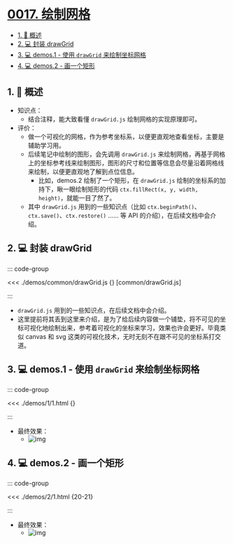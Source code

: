 # [0017. 绘制网格](https://github.com/Tdahuyou/TNotes.canvas/tree/main/notes/0017.%20%E7%BB%98%E5%88%B6%E7%BD%91%E6%A0%BC)

<!-- region:toc -->

- [1. 📝 概述](#1--概述)
- [2. 💻 封装 drawGrid](#2--封装-drawgrid)
- [3. 💻 demos.1 - 使用 `drawGrid` 来绘制坐标网格](#3--demos1---使用-drawgrid-来绘制坐标网格)
- [4. 💻 demos.2 - 画一个矩形](#4--demos2---画一个矩形)

<!-- endregion:toc -->

## 1. 📝 概述

- 知识点：
  - 结合注释，能大致看懂 `drawGrid.js` 绘制网格的实现原理即可。
- 评价：
  - 做一个可视化的网格，作为参考坐标系，以便更直观地查看坐标，主要是辅助学习用。
  - 后续笔记中绘制的图形，会先调用 `drawGrid.js` 来绘制网格，再基于网格上的坐标参考线来绘制图形，图形的尺寸和位置等信息会尽量沿着网格线来绘制，以便更直观地了解到点位信息。
    - 比如，demos.2 绘制了一个矩形，在 `drawGrid.js` 绘制的坐标系的加持下，瞅一眼绘制矩形的代码 `ctx.fillRect(x, y, width, height)`，就能一目了然了。
  - 其中 `drawGrid.js` 用到的一些知识点（比如 `ctx.beginPath()`、`ctx.save()`、`ctx.restore()` …… 等 API 的介绍），在后续文档中会介绍。

## 2. 💻 封装 drawGrid

::: code-group

<<< ./demos/common/drawGrid.js {} [common/drawGrid.js]

:::

- `drawGrid.js` 用到的一些知识点，在后续文档中会介绍。
- 这里提前将其丢到这里来介绍，是为了给后续内容做一个铺垫，将不可见的坐标可视化地绘制出来，参考着可视化的坐标来学习，效果也许会更好。毕竟类似 canvas 和 svg 这类的可视化技术，无时无刻不在跟不可见的坐标系打交道。

## 3. 💻 demos.1 - 使用 `drawGrid` 来绘制坐标网格

::: code-group

<<< ./demos/1/1.html {}

:::

- 最终效果：
  - ![img](https://cdn.jsdelivr.net/gh/Tdahuyou/imgs@main/2024-10-03-23-22-09.png)

## 4. 💻 demos.2 - 画一个矩形

::: code-group

<<< ./demos/2/1.html {20-21}

:::

- 最终效果：
  - ![img](https://cdn.jsdelivr.net/gh/Tdahuyou/imgs@main/2024-10-03-23-22-19.png)
